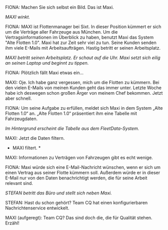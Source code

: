 FIONA: Machen Sie sich selbst ein Bild. Das ist Maxi.

*MAXI winkt.*

FIONA: MAXI ist Flottenmanager bei Sixt. In dieser Position kümmert er sich um die Verträge aller Fahrzeuge aus München. Um die Vertragsinformationen im Überblick zu haben, benutzt Maxi das System "Alte Flotten 1.0". Maxi hat zur Zeit sehr viel zu tun. Seine Kunden senden ihm viele E-Mails mit Arbeitsaufträgen. Hastig betritt er seinen Arbeitsplatz.

*MAXI betritt seinen Arbeitsplatz. Er schaut auf die Uhr. Maxi setzt sich eilig an seinen Laptop und beginnt zu tippen.*

FIONA: Plötzlich fällt Maxi etwas ein...

MAXI: Oje. Ich habe ganz vergessen, mich um die Flotten zu kümmern. Bei den vielen E-Mails von meinen Kunden geht das immer unter. Letzte Woche habe ich deswegen schon großen Ärger von meinem Chef bekommen. Jetzt aber schnell.

FIONA: Um seine Aufgabe zu erfüllen, meldet sich Maxi in dem System „Alte Flotten 1.0“ an. „Alte Flotten 1.0“ präsentiert ihm eine Tabelle mit Fahrzeugdaten.

*Im Hintergrund erscheint die Tabelle aus dem FleetData-System.*

MAXI: Jetzt die Daten filtern. 

* MAXI filtert. *

MAXI: Informationen zu Verträgen von Fahrzeugen gibt es echt wenige. 

FIONA: Maxi würde sich eine E-Mail-Nachricht wünschen, wenn er sich um einen Vertrag aus seiner Flotte kümmern soll. Außerdem würde er in dieser E-Mail nur von den Daten benachrichtigt werden, die für seine Arbeit relevant sind.

*STEFAN betritt das Büro und stellt sich neben Maxi.*

STEFAN: Hast du schon gehört? Team CQ hat einen konfigurierbaren Nachrichtenservice entwickelt. 

MAXI (aufgeregt): Team CQ? Das sind doch die, die für Qualität stehen. Erzähl! 
